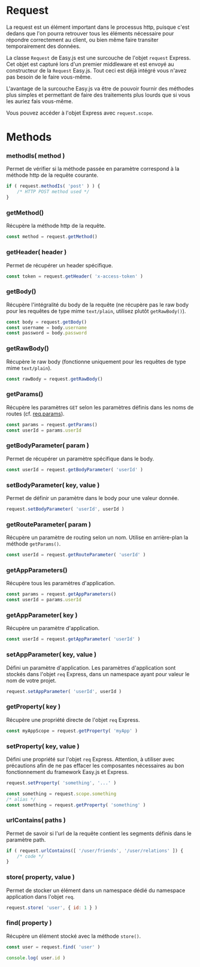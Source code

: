 # Request

La request est un élément important dans le processus http, puisque c'est dedans que l'on pourra retrouver tous les éléments nécessaire pour répondre correctement au client, ou bien même faire transiter temporairement des données.

La classe `Request` de Easy.js est une surcouche de l'objet `request` Express. Cet objet est capturé lors d'un premier middleware et est envoyé au constructeur de la `Request` Easy.js. Tout ceci est déjà intégré vous n'avez pas besoin de le faire vous-même.

L'avantage de la surcouche Easy.js va être de pouvoir fournir des méthodes plus simples et permettant de faire des traitements plus lourds que si vous les auriez fais vous-même.

Vous pouvez accéder à l'objet Express avec `request.scope`.

# Methods

### methodIs( method )

Permet de vérifier si la méthode passée en paramètre correspond à la méthode http de la requête courante.

```javascript
if ( request.methodIs( 'post' ) ) {
    /* HTTP POST method used */
}
```

### getMethod()

Récupère la méthode http de la requête.

```javascript
const method = request.getMethod()
```

### getHeader( header )

Permet de récupérer un header spécifique.


```javascript
const token = request.getHeader( 'x-access-token' )
```

### getBody()

Récupère l'intégralité du body de la requête (ne récupère pas le raw body pour les requêtes de type mime `text/plain`, utilisez plutôt `getRawBody()`).

```javascript
const body = request.getBody()
const username = body.username
const password = body.password
```

### getRawBody()

Récupère le raw body (fonctionne uniquement pour les requêtes de type mime `text/plain`).

```javascript
const rawBody = request.getRawBody()
```

### getParams()

Récupère les paramètres `GET` selon les paramètres définis dans les noms de routes (cf. [req.params](http://expressjs.com/en/api.html#req.params)).

```javascript
const params = request.getParams()
const userId = params.userId
```

### getBodyParameter( param )

Permet de récupérer un paramètre spécifique dans le body.

```javascript
const userId = request.getBodyParameter( 'userId' )
```

### setBodyParameter( key, value )

Permet de définir un paramètre dans le body pour une valeur donnée.

```javascript
request.setBodyParameter( 'userId', userId )
```

### getRouteParameter( param )

Récupère un paramètre de routing selon un nom. Utilise en arrière-plan la méthode `getParams()`.

```javascript
const userId = request.getRouteParameter( 'userId' )
```

### getAppParameters()

Récupère tous les paramètres d'application.

```javascript
const params = request.getAppParameters()
const userId = params.userId
```

### getAppParameter( key )

Récupère un paramètre d'application.

```javascript
const userId = request.getAppParameter( 'userId' )
```

### setAppParameter( key, value )

Défini un paramètre d'application. Les paramètres d'application sont stockés dans l'objet `req` Express, dans un namespace ayant pour valeur le nom de votre projet.

```javascript
request.setAppParameter( 'userId', userId )
```

### getProperty( key )

Récupère une propriété directe de l'objet `req` Express.

```javascript
const myAppScope = request.getProperty( 'myApp' )
```

### setProperty( key, value )



Défini une propriété sur l'objet `req` Express. Attention, à utiliser avec précautions afin de ne pas effacer les composantes nécessaires au bon fonctionnement du framework Easy.js et Express.


```javascript
request.setProperty( 'something', '...' )

const something = request.scope.something
/* alias */
const something = request.getProperty( 'something' )
```

### urlContains( paths )

Permet de savoir si l'url de la requête contient les segments définis dans le paramètre path.

```javascript
if ( request.urlContains([ '/user/friends', '/user/relations' ]) {
    /* code */
}
```

### store( property, value )

Permet de stocker un élément dans un namespace dédié du namespace application dans l'objet `req`.

```javascript
request.store( 'user', { id: 1 } )
```

### find( property )

Récupère un élément stocké avec la méthode `store()`.

```javascript
const user = request.find( 'user' )

console.log( user.id )
```
